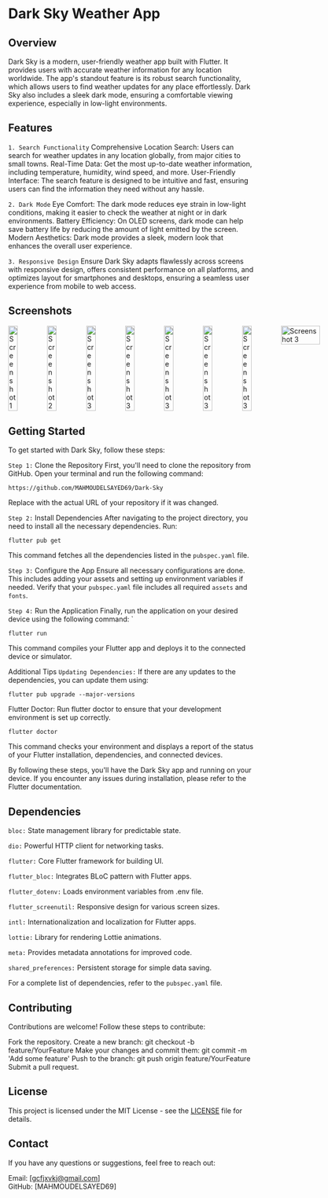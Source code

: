 # Dark Sky Weather App

## Overview
Dark Sky is a modern, user-friendly weather app built with Flutter. It provides users with accurate weather information for any location worldwide. The app's standout feature is its robust search functionality, which allows users to find weather updates for any place effortlessly. Dark Sky also includes a sleek dark mode, ensuring a comfortable viewing experience, especially in low-light environments.

## Features
`1. Search Functionality`
Comprehensive Location Search: Users can search for weather updates in any location globally, from major cities to small towns.
Real-Time Data: Get the most up-to-date weather information, including temperature, humidity, wind speed, and more.
User-Friendly Interface: The search feature is designed to be intuitive and fast, ensuring users can find the information they need without any hassle.

`2. Dark Mode`
Eye Comfort: The dark mode reduces eye strain in low-light conditions, making it easier to check the weather at night or in dark environments.
Battery Efficiency: On OLED screens, dark mode can help save battery life by reducing the amount of light emitted by the screen.
Modern Aesthetics: Dark mode provides a sleek, modern look that enhances the overall user experience.

`3. Responsive Design`
Ensure Dark Sky adapts flawlessly across screens with responsive design, offers consistent performance on all platforms, and optimizes layout for smartphones and desktops, ensuring a seamless user experience from mobile to web access.

## Screenshots
<div style="display: flex; justify-content: space-between;">
  <img src="https://github.com/MAHMOUDELSAYED69/Dark-Sky/assets/133010029/9e993c2f-0c53-4aa1-bd4a-bcdf196fe8d1" alt="Screenshot 1" style="width: 24%;"/>
  <img src="https://github.com/MAHMOUDELSAYED69/Dark-Sky/assets/133010029/f2834535-bece-4054-9e88-efba6931015d" alt="Screenshot 2" style="width: 24%;"/>
  <img src="https://github.com/MAHMOUDELSAYED69/Dark-Sky/assets/133010029/df8fe017-71c7-4ad1-8f0e-57744cdf0bf8" alt="Screenshot 3" style="width: 24%;"/>
  <img src="https://github.com/MAHMOUDELSAYED69/Dark-Sky/assets/133010029/715f8f2f-9580-4cc0-86dd-0f74ae853f9d" alt="Screenshot 3" style="width: 24%;"/>
  <img src="https://github.com/MAHMOUDELSAYED69/Dark-Sky/assets/133010029/91947cee-69de-4c14-a38f-d6e4527de13b" alt="Screenshot 3" style="width: 24%;"/>
  <img src="https://github.com/MAHMOUDELSAYED69/Dark-Sky/assets/133010029/a0fa98e2-e113-445c-9f40-45e198c4d0ec" alt="Screenshot 3" style="width: 24%;"/>
  <img src="https://github.com/MAHMOUDELSAYED69/Dark-Sky/assets/133010029/915e542b-c723-49fc-b923-0008e9e341fa" alt="Screenshot 3" style="width: 24%;"/>
  <img src="https://github.com/MAHMOUDELSAYED69/Dark-Sky/assets/133010029/f7f9d8ca-09bf-46b7-96a1-43ea8d724eeb" alt="Screenshot 3" style="width: 100%;"/>
  
 
</div>

## Getting Started
To get started with Dark Sky, follow these steps:

`Step 1:` Clone the Repository
First, you'll need to clone the repository from GitHub. Open your terminal and run the following command:
```
https://github.com/MAHMOUDELSAYED69/Dark-Sky
```
Replace <repository-url> with the actual URL of your repository if it was changed.

`Step 2:` Install Dependencies
After navigating to the project directory, you need to install all the necessary dependencies. Run:
```
flutter pub get
```
This command fetches all the dependencies listed in the `pubspec.yaml` file.

`Step 3:` Configure the App
Ensure all necessary configurations are done. This includes adding your assets and setting up environment variables if needed. Verify that your `pubspec.yaml` file includes all required `assets` and `fonts`.

`Step 4:` Run the Application
Finally, run the application on your desired device using the following command:
`
```
flutter run
```
This command compiles your Flutter app and deploys it to the connected device or simulator.

Additional Tips
`Updating Dependencies:` If there are any updates to the dependencies, you can update them using:
```
flutter pub upgrade --major-versions
```
Flutter Doctor: Run flutter doctor to ensure that your development environment is set up correctly.
```
flutter doctor
```
This command checks your environment and displays a report of the status of your Flutter installation, dependencies, and connected devices.

By following these steps, you'll have the Dark Sky app and running on your device. If you encounter any issues during installation, please refer to the Flutter documentation.

## Dependencies
`bloc:` State management library for predictable state.

`dio:` Powerful HTTP client for networking tasks.

`flutter:` Core Flutter framework for building UI.

`flutter_bloc:` Integrates BLoC pattern with Flutter apps.

`flutter_dotenv:` Loads environment variables from .env file.

`flutter_screenutil:` Responsive design for various screen sizes.

`intl:` Internationalization and localization for Flutter apps.

`lottie:` Library for rendering Lottie animations.

`meta:` Provides metadata annotations for improved code.

`shared_preferences:` Persistent storage for simple data saving.

For a complete list of dependencies, refer to the `pubspec.yaml` file.

## Contributing
Contributions are welcome! Follow these steps to contribute:

Fork the repository.
Create a new branch: git checkout -b feature/YourFeature
Make your changes and commit them: git commit -m 'Add some feature'
Push to the branch: git push origin feature/YourFeature
Submit a pull request.

## License

This project is licensed under the MIT License - see the [LICENSE](LICENSE) file for details.


## Contact
If you have any questions or suggestions, feel free to reach out:

Email: [gcfjxvkj@gmail.com]         
GitHub: [MAHMOUDELSAYED69]
